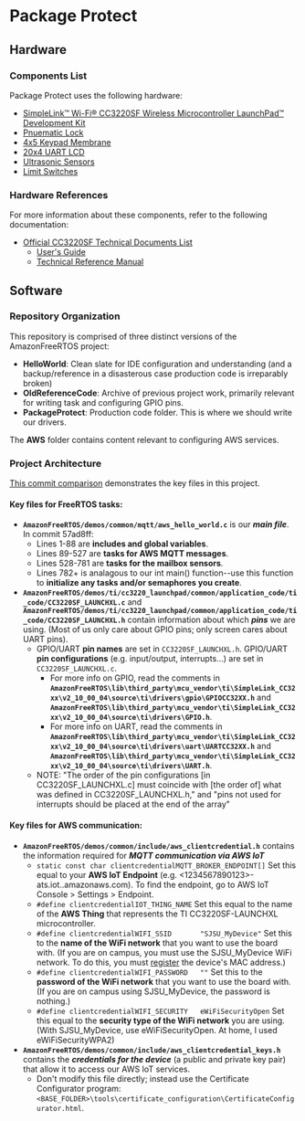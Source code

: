 # Package Protect

## Hardware

### Components List
Package Protect uses the following hardware:
+ [SimpleLink™ Wi-Fi® CC3220SF Wireless Microcontroller LaunchPad™ Development Kit](http://www.ti.com/tool/CC3220SF-LAUNCHXL?jktype=tools_software)
+ [Pnuematic Lock](https://www.amazon.com/dp/B01IB3OIVO/ref=sspa_dk_detail_7?psc=1&pd_rd_i=B01IB3OIVO)
+ [4x5 Keypad Membrane](https://www.amazon.com/gp/product/B07RX9ZBF7/ref=ppx_yo_dt_b_search_asin_title?ie=UTF8&psc=1)
+ [20x4 UART LCD](https://www.amazon.com/gp/product/B0757BFQM2/ref=ppx_yo_dt_b_asin_title_o03_s00?ie=UTF8&psc=1)
+ [Ultrasonic Sensors](https://www.amazon.com/gp/product/B01COSN7O6/ref=ppx_yo_dt_b_asin_title_o00_s00?ie=UTF8&psc=1)
+ [Limit Switches](https://www.amazon.com/dp/B07BL33XXT/ref=sspa_dk_detail_0?psc=1&pd_rd_i=B07BL33XXT&pd_rd_w=9nFwj&pf_rd_p=45a72588-80f7-4414-9851-786f6c16d42b&pd_rd_wg=6FgEB&pf_rd_r=DRRCBGBSMXJPN6FY4KQX&pd_rd_r=31581f58-97d5-4a86-9922-5602ede98874&spLa=ZW5jcnlwdGVkUXVhbGlmaWVyPUEzR0FFWEo2VTRFUEYyJmVuY3J5cHRlZElkPUEwNzg0NjQ3VUFRWUhLNjJDVTk5JmVuY3J5cHRlZEFkSWQ9QTA4OTgwNDZFTVVBNjlTWElDVDEmd2lkZ2V0TmFtZT1zcF9kZXRhaWwmYWN0aW9uPWNsaWNrUmVkaXJlY3QmZG9Ob3RMb2dDbGljaz10cnVl)

### Hardware References
For more information about these components, refer to the following documentation:
+ [Official CC3220SF Technical Documents List](http://www.ti.com/tool/CC3220SF-LAUNCHXL#technicaldocuments)
  + [User's Guide](http://www.ti.com/lit/ug/swru463b/swru463b.pdf)
  + [Technical Reference Manual](http://www.ti.com/lit/ug/swru465/swru465.pdf)

## Software
### Repository Organization
This repository is comprised of three distinct versions of the AmazonFreeRTOS project:

+ **HelloWorld**: Clean slate for IDE configuration and understanding (and a backup/reference in a disasterous case production code is irreparably broken)
+ **OldReferenceCode**: Archive of previous project work, primarily relevant for writing task and configuring GPIO pins.
+ **PackageProtect**: Production code folder. This is where we should write our drivers.

The **AWS** folder contains content relevant to configuring AWS services.

### Project Architecture
[This commit comparison](https://github.com/ZoieM/Package-Protect/compare/2d71048..57ad8ff) demonstrates the key files in this project.

#### Key files for FreeRTOS tasks:
+ **`AmazonFreeRTOS/demos/common/mqtt/aws_hello_world.c`** is our ***main file***. In commit 57ad8ff:
  + Lines 1-88 are **includes and global variables**.
  + Lines 89-527 are **tasks for AWS MQTT messages**.
  + Lines 528-781 are **tasks for the mailbox sensors**.
  + Lines 782+ is analagous to our int main() function--use this function to **initialize any tasks and/or semaphores you create**.
+ **`AmazonFreeRTOS/demos/ti/cc3220_launchpad/common/application_code/ti_code/CC3220SF_LAUNCHXL.c`** and **`AmazonFreeRTOS/demos/ti/cc3220_launchpad/common/application_code/ti_code/CC3220SF_LAUNCHXL.h`** contain information about which ***pins*** we are using. (Most of us only care about GPIO pins; only screen cares about UART pins).
  + GPIO/UART **pin names** are set in `CC3220SF_LAUNCHXL.h`. GPIO/UART **pin configurations** (e.g. input/output, interrupts...) are set in `CC3220SF_LAUNCHXL.c`.
    + For more info on GPIO, read the comments in **`AmazonFreeRTOS\lib\third_party\mcu_vendor\ti\SimpleLink_CC32xx\v2_10_00_04\source\ti\drivers\gpio\GPIOCC32XX.h`** and **`AmazonFreeRTOS\lib\third_party\mcu_vendor\ti\SimpleLink_CC32xx\v2_10_00_04\source\ti\drivers\GPIO.h`**. 
    + For more info on UART, read the comments in **`AmazonFreeRTOS\lib\third_party\mcu_vendor\ti\SimpleLink_CC32xx\v2_10_00_04\source\ti\drivers\uart\UARTCC32XX.h`** and **`AmazonFreeRTOS\lib\third_party\mcu_vendor\ti\SimpleLink_CC32xx\v2_10_00_04\source\ti\drivers\UART.h`**.
  + NOTE:  "The order of the pin configurations [in CC3220SF_LAUNCHXL.c] must coincide with [the order of] what was defined in CC3220SF_LAUNCHXL.h," and "pins not used for interrupts should be placed at the end of the array"

#### Key files for AWS communication: 
+ **`AmazonFreeRTOS/demos/common/include/aws_clientcredential.h`** contains the information required for ***MQTT communication via AWS IoT***
  + `static const char clientcredentialMQTT_BROKER_ENDPOINT[]` Set this equal to your **AWS IoT Endpoint** (e.g. <1234567890123>-ats.iot.<us-east-1>.amazonaws.com). To find the endpoint, go to AWS IoT Console > Settings > Endpoint.
  + `#define clientcredentialIOT_THING_NAME` Set this equal to the name of the **AWS Thing** that represents the TI CC3220SF-LAUNCHXL microcontroller.
  + `#define clientcredentialWIFI_SSID       "SJSU_MyDevice"` Set this to the **name of the WiFi network** that you want to use the board with. (If you are on campus, you must use the SJSU_MyDevice WiFi network. To do this, you must [register](https://one.sjsu.edu/task/all/my-devices-portal) the device's MAC address.)
  + `#define clientcredentialWIFI_PASSWORD   ""` Set this to the **password of the WiFi network** that you want to use the board with. (If you are on campus using SJSU_MyDevice, the password is nothing.)
  + `#define clientcredentialWIFI_SECURITY   eWiFiSecurityOpen`  Set this equal to the **security type of the WiFi network** you are using. (With SJSU_MyDevice, use eWiFiSecurityOpen. At home, I used eWiFiSecurityWPA2)
+ **`AmazonFreeRTOS/demos/common/include/aws_clientcredential_keys.h`** contains the ***credentials for the device*** (a public and private key pair) that allow it to access our AWS IoT services.
  + Don't modify this file directly; instead use the Certificate Configurator program: `<BASE_FOLDER>\tools\certificate_configuration\CertificateConfigurator.html`.
